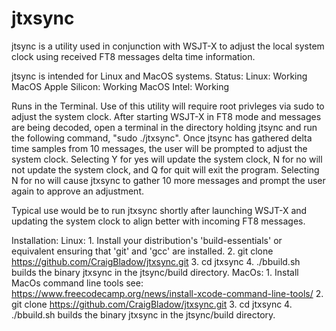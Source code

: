 # jtxsync
jtsync is a utility used in conjunction with WSJT-X to adjust the local system clock using received FT8 messages delta time information.

jtsync is intended for Linux and MacOS systems. 
Status:
    Linux: Working
    MacOS Apple Silicon: Working
    MacOS Intel: Working
    
Runs in the Terminal.
Use of this utility will require root privleges via sudo to adjust the system clock.
After starting WSJT-X in FT8 mode and messages are being decoded, open a terminal in the directory holding jtsync and run the following command, "sudo ./jtxsync".
Once jtsync has gathered delta time samples from 10 messages, the user will be prompted to adjust the system clock.
Selecting Y for yes will update the system clock, N for no will not update the system clock, and Q for quit will exit the program.
Selecting N for no will cause jtxsync to gather 10 more messages and prompt the user again to approve an adjustment.

Typical use would be to run jtxsync shortly after launching WSJT-X and updating the system clock to align better with incoming FT8 messages.

Installation:
    Linux: 
        1. Install your distribution's 'build-essentials' or equivalent ensuring that 'git' and 'gcc' are installed.
        2. git clone https://github.com/CraigBladow/jtxsync.git
        3. cd jtxsync
        4. ./bbuild.sh  builds the binary jtxsync in the jtsync/build directory.
    MacOs:
        1. Install MacOs command line tools see: https://www.freecodecamp.org/news/install-xcode-command-line-tools/
        2. git clone https://github.com/CraigBladow/jtxsync.git
        3. cd jtxsync
        4. ./bbuild.sh  builds the binary jtxsync in the jtsync/build directory.       
            
